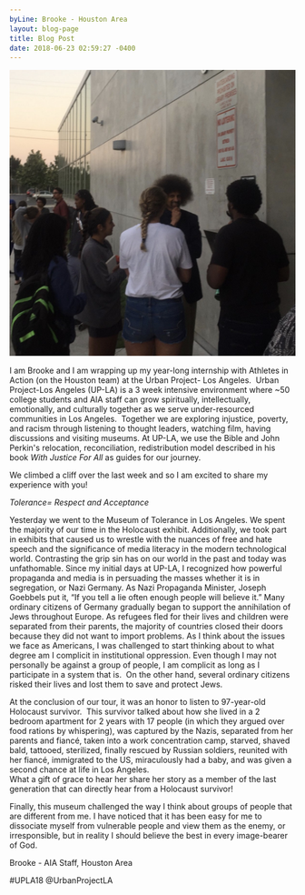 ```yaml
---
byLine: Brooke - Houston Area
layout: blog-page
title: Blog Post
date: 2018-06-23 02:59:27 -0400
---
```

![](/uploads/2018/06/25/IMG_2340.jpg)

I am Brooke and I am wrapping up my year-long internship with Athletes in Action (on the Houston team) at the Urban Project- Los Angeles.  Urban Project-Los Angeles (UP-LA) is a 3 week intensive environment where \~50 college students and AIA staff can grow spiritually, intellectually, emotionally, and culturally together as we serve under-resourced communities in Los Angeles.  Together we are exploring injustice, poverty, and racism through listening to thought leaders, watching film, having discussions and visiting museums. At UP-LA, we use the Bible and John Perkin's relocation, reconciliation, redistribution model described in his book _With Justice For All_ as guides for our journey.

We climbed a cliff over the last week and so I am excited to share my experience with you!

_Tolerance= Respect and Acceptance_

Yesterday we went to the Museum of Tolerance in Los Angeles. We spent the majority of our time in the Holocaust exhibit. Additionally, we took part in exhibits that caused us to wrestle with the nuances of free and hate speech and the significance of media literacy in the modern technological world. Contrasting the grip sin has on our world in the past and today was unfathomable. Since my initial days at UP-LA, I recognized how powerful propaganda and media is in persuading the masses whether it is in segregation, or Nazi Germany. As Nazi Propaganda Minister, Joseph Goebbels put it, “If you tell a lie often enough people will believe it.” Many ordinary citizens of Germany gradually began to support the annihilation of Jews throughout Europe. As refugees fled for their lives and children were separated from their parents, the majority of countries closed their doors because they did not want to import problems. As I think about the issues we face as Americans, I was challenged to start thinking about to what degree am I complicit in institutional oppression. Even though I may not personally be against a group of people, I am complicit as long as I participate in a system that is.  On the other hand, several ordinary citizens risked their lives and lost them to save and protect Jews. 

At the conclusion of our tour, it was an honor to listen to 97-year-old Holocaust survivor.  This survivor talked about how she lived in a 2 bedroom apartment for 2 years with 17 people (in which they argued over food rations by whispering), was captured by the Nazis, separated from her parents and fiancé, taken into a work concentration camp, starved, shaved bald, tattooed, sterilized, finally rescued by Russian soldiers, reunited with her fiancé, immigrated to the US, miraculously had a baby, and was given a second chance at life in Los Angeles.  
What a gift of grace to hear her share her story as a member of the last generation that can directly hear from a Holocaust survivor!

Finally, this museum challenged the way I think about groups of people that are different from me. I have noticed that it has been easy for me to dissociate myself from vulnerable people and view them as the enemy, or irresponsible, but in reality I should believe the best in every image-bearer of God.

Brooke - AIA Staff, Houston Area

\#UPLA18  @UrbanProjectLA